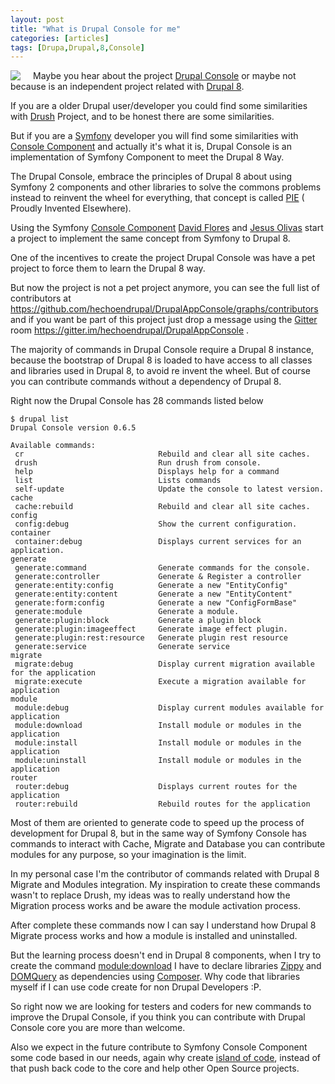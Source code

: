 ```yaml
---
layout: post
title: "What is Drupal Console for me"
categories: [articles]
tags: [Drupa,Drupal,8,Console]
---
```

<img style="float:left; margin-right: 20px;;" src="{{site.url }}/assets/img/drupal_console_logo.png"/> Maybe you hear about the project <a href="http://drupalconsole.com/" target="_blank">Drupal Console</a> or maybe not because is an independent project related with <a href="https://www.drupal.org/drupal-8.0">Drupal 8</a>.

If you are a older Drupal user/developer you could find some similarities with <a href="https://github.com/drush-ops/drush" target="_blank">Drush</a> Project, and to be honest there are some similarities.

But if you are a <a href="http://symfony.com">Symfony</a> developer you will find some similarities with <a href="http://symfony.com/doc/current/components/console/introduction.html" target="_blank">Console Component</a> and actually it's what it is, Drupal Console is an implementation of Symfony Component to meet the Drupal 8 Way.

The Drupal Console, embrace the principles of Drupal 8 about using Symfony 2 components and other libraries to solve the commons problems instead to reinvent the wheel for everything, that concept is called <a href="http://fuseinteractive.ca/blog/im-lazy-here-have-pie" target="_blank">PIE</a> ( Proudly Invented Elsewhere).

Using the Symfony <a href="http://symfony.com/doc/current/components/console/introduction.html" target="_blank">Console Component</a> <a href="http://dmouse.net/">David Flores</a> and <a href="http://jmolivas.com/" target="_blank">Jesus Olivas</a> start a project to implement the same concept from Symfony to Drupal 8.

One of the incentives to create the project Drupal Console was have a pet project to force them to learn the Drupal 8 way.

But now the project is not a pet project anymore, you can see the full list of contributors at <a href="https://github.com/hechoendrupal/DrupalAppConsole/graphs/contributors" target="_blank">https://github.com/hechoendrupal/DrupalAppConsole/graphs/contributors</a> and if you want be part of this project just drop a message using the <a href="https://gitter.im" target="_blank">Gitter</a> room <a href="https://gitter.im/hechoendrupal/DrupalAppConsole">https://gitter.im/hechoendrupal/DrupalAppConsole
</a>.

The majority of commands in Drupal Console require a Drupal 8 instance, because the bootstrap of Drupal 8 is loaded to have access to all classes and libraries used in Drupal 8, to avoid re invent the wheel. But of course you can contribute commands without a dependency of Drupal 8.

Right now the Drupal Console has 28 commands listed below

```
$ drupal list
Drupal Console version 0.6.5

Available commands:
 cr                              Rebuild and clear all site caches.
 drush                           Run drush from console.
 help                            Displays help for a command
 list                            Lists commands
 self-update                     Update the console to latest version.
cache
 cache:rebuild                   Rebuild and clear all site caches.
config
 config:debug                    Show the current configuration.
container
 container:debug                 Displays current services for an application.
generate
 generate:command                Generate commands for the console.
 generate:controller             Generate & Register a controller
 generate:entity:config          Generate a new "EntityConfig"
 generate:entity:content         Generate a new "EntityContent"
 generate:form:config            Generate a new "ConfigFormBase"
 generate:module                 Generate a module.
 generate:plugin:block           Generate a plugin block
 generate:plugin:imageeffect     Generate image effect plugin.
 generate:plugin:rest:resource   Generate plugin rest resource
 generate:service                Generate service
migrate
 migrate:debug                   Display current migration available for the application
 migrate:execute                 Execute a migration available for application
module
 module:debug                    Display current modules available for application
 module:download                 Install module or modules in the application
 module:install                  Install module or modules in the application
 module:uninstall                Install module or modules in the application
router
 router:debug                    Displays current routes for the application
 router:rebuild                  Rebuild routes for the application
```

Most of them are oriented to generate code to speed up the process of development for Drupal 8, but in the same way of Symfony Console has commands to interact with Cache, Migrate and Database you can contribute modules for any purpose, so your imagination is the limit.

In my personal case I'm the contributor of commands related with Drupal 8 Migrate and Modules integration. My inspiration to create these commands wasn't to replace Drush, my ideas was to really understand how the Migration process works and be aware the module activation process.

After complete these commands now I can say I understand how Drupal 8 Migrate process works and how a module is installed and uninstalled.

But the learning process doesn't end in Drupal 8 components, when I try to create the command <a href="https://github.com/enzolutions/DrupalAppConsole/blob/module-command/src/Command/ModuleDownloadCommand.php" target="_blank">module:download</a> I have to declare libraries <a href="https://github.com/alchemy-fr/Zippy" target="_blank">Zippy</a> and
<a href="https://github.com/ARTACK/DOMQuery" target="_blank">DOMQuery</a> as dependencies using <a href="https://getcomposer.org" target="_blank">Composer</a>. Why code that libraries myself if I can use code create for non Drupal Developers :P.

So right now we are looking for testers and coders for new commands to improve the Drupal Console, if you think you can contribute with Drupal Console core you are more than welcome.

Also we expect in the future contribute to Symfony Console Component some code based in our needs, again why create <a href="https://www.acquia.com/blog/building-bridges-linking-islands">island of code</a>, instead of that push back code to the core and help other Open Source projects.






